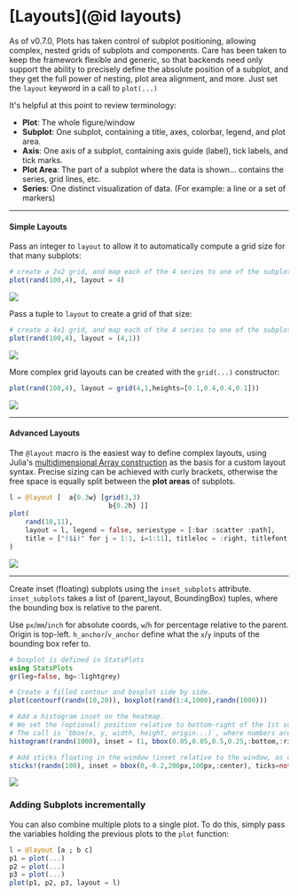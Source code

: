 
# [Layouts](@id layouts)

As of v0.7.0, Plots has taken control of subplot positioning, allowing complex, nested grids of subplots and components.  Care has been taken to keep the framework flexible and generic, so that backends need only support the ability to precisely define the absolute position of a subplot, and they get the full power of nesting, plot area alignment, and more.  Just set the `layout` keyword in a call to `plot(...)`

It's helpful at this point to review terminology:

- **Plot**: The whole figure/window
- **Subplot**: One subplot, containing a title, axes, colorbar, legend, and plot area.
- **Axis**: One axis of a subplot, containing axis guide (label), tick labels, and tick marks.
- **Plot Area**: The part of a subplot where the data is shown... contains the series, grid lines, etc.
- **Series**: One distinct visualization of data. (For example: a line or a set of markers)

---

#### Simple Layouts

Pass an integer to `layout` to allow it to automatically compute a grid size for that many subplots:

```julia
# create a 2x2 grid, and map each of the 4 series to one of the subplots
plot(rand(100,4), layout = 4)
```

![](https://raw.githubusercontent.com/JuliaPlots/PlotReferenceImages.jl/master/PlotDocs/layout/layout_1.png)

Pass a tuple to `layout` to create a grid of that size:

```julia
# create a 4x1 grid, and map each of the 4 series to one of the subplots
plot(rand(100,4), layout = (4,1))
```

![](https://raw.githubusercontent.com/JuliaPlots/PlotReferenceImages.jl/master/PlotDocs/layout/layout_2.png)


More complex grid layouts can be created with the `grid(...)` constructor:

```julia
plot(rand(100,4), layout = grid(4,1,heights=[0.1,0.4,0.4,0.1]))
```

![](https://raw.githubusercontent.com/JuliaPlots/PlotReferenceImages.jl/master/PlotDocs/layout/layout_3.png)

---

#### Advanced Layouts

The `@layout` macro is the easiest way to define complex layouts, using Julia's [multidimensional Array construction](https://docs.julialang.org/en/stable/manual/arrays/#Concatenation-1) as the basis for a custom layout syntax.  Precise sizing can be achieved with curly brackets, otherwise the free space is equally split between the **plot areas** of subplots.


```julia
l = @layout [  a{0.3w} [grid(3,3)
			             b{0.2h} ]]
plot(
	rand(10,11),
	layout = l, legend = false, seriestype = [:bar :scatter :path],
	title = ["($i)" for j = 1:1, i=1:11], titleloc = :right, titlefont = font(8)
)
```

![](https://raw.githubusercontent.com/JuliaPlots/PlotReferenceImages.jl/master/PlotDocs/layout/layout_4.png)

---

Create inset (floating) subplots using the `inset_subplots` attribute. `inset_subplots` takes a list of (parent_layout, BoundingBox) tuples, where the bounding box is relative to the parent.

Use `px`/`mm`/`inch` for absolute coords, `w`/`h` for percentage relative to the parent. Origin is top-left. `h_anchor`/`v_anchor` define what the `x`/`y` inputs of the bounding box refer to.

```julia
# boxplot is defined in StatsPlots
using StatsPlots
gr(leg=false, bg=:lightgrey)

# Create a filled contour and boxplot side by side.
plot(contourf(randn(10,20)), boxplot(rand(1:4,1000),randn(1000)))

# Add a histogram inset on the heatmap.
# We set the (optional) position relative to bottom-right of the 1st subplot.
# The call is `bbox(x, y, width, height, origin...)`, where numbers are treated as "percent of parent"
histogram!(randn(1000), inset = (1, bbox(0.05,0.05,0.5,0.25,:bottom,:right)), ticks=nothing, subplot=3, bg_inside=nothing)

# Add sticks floating in the window (inset relative to the window, as opposed to being relative to a subplot)
sticks!(randn(100), inset = bbox(0,-0.2,200px,100px,:center), ticks=nothing, subplot=4)
```

![](https://raw.githubusercontent.com/JuliaPlots/PlotReferenceImages.jl/master/PlotDocs/layout/layout_1.png)

### Adding Subplots incrementally
You can also combine multiple plots to a single plot. To do this, simply pass the variables holding the previous plots to the `plot` function:
```julia
l = @layout [a ; b c]
p1 = plot(...)
p2 = plot(...)
p3 = plot(...)
plot(p1, p2, p3, layout = l)
